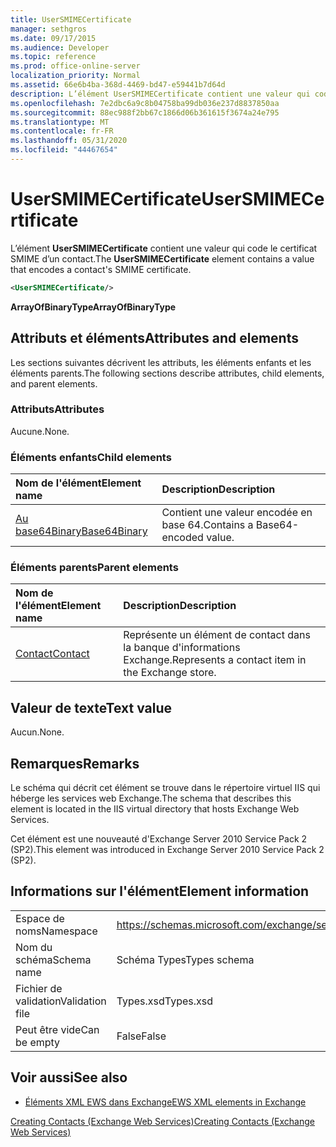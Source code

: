 ```yaml
---
title: UserSMIMECertificate
manager: sethgros
ms.date: 09/17/2015
ms.audience: Developer
ms.topic: reference
ms.prod: office-online-server
localization_priority: Normal
ms.assetid: 66e6b4ba-368d-4469-bd47-e59441b7d64d
description: L’élément UserSMIMECertificate contient une valeur qui code le certificat SMIME d’un contact.
ms.openlocfilehash: 7e2dbc6a9c8b04758ba99db036e237d8837850aa
ms.sourcegitcommit: 88ec988f2bb67c1866d06b361615f3674a24e795
ms.translationtype: MT
ms.contentlocale: fr-FR
ms.lasthandoff: 05/31/2020
ms.locfileid: "44467654"
---
```

# <a name="usersmimecertificate"></a><span data-ttu-id="5dc40-103">UserSMIMECertificate</span><span class="sxs-lookup"><span data-stu-id="5dc40-103">UserSMIMECertificate</span></span>

<span data-ttu-id="5dc40-104">L’élément **UserSMIMECertificate** contient une valeur qui code le certificat SMIME d’un contact.</span><span class="sxs-lookup"><span data-stu-id="5dc40-104">The **UserSMIMECertificate** element contains a value that encodes a contact's SMIME certificate.</span></span> 
  
```XML
<UserSMIMECertificate/>
```

 <span data-ttu-id="5dc40-105">**ArrayOfBinaryType**</span><span class="sxs-lookup"><span data-stu-id="5dc40-105">**ArrayOfBinaryType**</span></span>
## <a name="attributes-and-elements"></a><span data-ttu-id="5dc40-106">Attributs et éléments</span><span class="sxs-lookup"><span data-stu-id="5dc40-106">Attributes and elements</span></span>

<span data-ttu-id="5dc40-107">Les sections suivantes décrivent les attributs, les éléments enfants et les éléments parents.</span><span class="sxs-lookup"><span data-stu-id="5dc40-107">The following sections describe attributes, child elements, and parent elements.</span></span>
  
### <a name="attributes"></a><span data-ttu-id="5dc40-108">Attributs</span><span class="sxs-lookup"><span data-stu-id="5dc40-108">Attributes</span></span>

<span data-ttu-id="5dc40-109">Aucune.</span><span class="sxs-lookup"><span data-stu-id="5dc40-109">None.</span></span>
  
### <a name="child-elements"></a><span data-ttu-id="5dc40-110">Éléments enfants</span><span class="sxs-lookup"><span data-stu-id="5dc40-110">Child elements</span></span>

|<span data-ttu-id="5dc40-111">**Nom de l'élément**</span><span class="sxs-lookup"><span data-stu-id="5dc40-111">**Element name**</span></span>|<span data-ttu-id="5dc40-112">**Description**</span><span class="sxs-lookup"><span data-stu-id="5dc40-112">**Description**</span></span>|
|:-----|:-----|
|[<span data-ttu-id="5dc40-113">Au base64Binary</span><span class="sxs-lookup"><span data-stu-id="5dc40-113">Base64Binary</span></span>](base64binary.md) <br/> |<span data-ttu-id="5dc40-114">Contient une valeur encodée en base 64.</span><span class="sxs-lookup"><span data-stu-id="5dc40-114">Contains a Base64-encoded value.</span></span>  <br/> |
   
### <a name="parent-elements"></a><span data-ttu-id="5dc40-115">Éléments parents</span><span class="sxs-lookup"><span data-stu-id="5dc40-115">Parent elements</span></span>

|<span data-ttu-id="5dc40-116">**Nom de l'élément**</span><span class="sxs-lookup"><span data-stu-id="5dc40-116">**Element name**</span></span>|<span data-ttu-id="5dc40-117">**Description**</span><span class="sxs-lookup"><span data-stu-id="5dc40-117">**Description**</span></span>|
|:-----|:-----|
|[<span data-ttu-id="5dc40-118">Contact</span><span class="sxs-lookup"><span data-stu-id="5dc40-118">Contact</span></span>](contact.md) <br/> |<span data-ttu-id="5dc40-119">Représente un élément de contact dans la banque d'informations Exchange.</span><span class="sxs-lookup"><span data-stu-id="5dc40-119">Represents a contact item in the Exchange store.</span></span>  <br/> |
   
## <a name="text-value"></a><span data-ttu-id="5dc40-120">Valeur de texte</span><span class="sxs-lookup"><span data-stu-id="5dc40-120">Text value</span></span>

<span data-ttu-id="5dc40-121">Aucun.</span><span class="sxs-lookup"><span data-stu-id="5dc40-121">None.</span></span>
  
## <a name="remarks"></a><span data-ttu-id="5dc40-122">Remarques</span><span class="sxs-lookup"><span data-stu-id="5dc40-122">Remarks</span></span>

<span data-ttu-id="5dc40-123">Le schéma qui décrit cet élément se trouve dans le répertoire virtuel IIS qui héberge les services web Exchange.</span><span class="sxs-lookup"><span data-stu-id="5dc40-123">The schema that describes this element is located in the IIS virtual directory that hosts Exchange Web Services.</span></span>
  
<span data-ttu-id="5dc40-124">Cet élément est une nouveauté d'Exchange Server 2010 Service Pack 2 (SP2).</span><span class="sxs-lookup"><span data-stu-id="5dc40-124">This element was introduced in Exchange Server 2010 Service Pack 2 (SP2).</span></span>
  
## <a name="element-information"></a><span data-ttu-id="5dc40-125">Informations sur l'élément</span><span class="sxs-lookup"><span data-stu-id="5dc40-125">Element information</span></span>

|||
|:-----|:-----|
|<span data-ttu-id="5dc40-126">Espace de noms</span><span class="sxs-lookup"><span data-stu-id="5dc40-126">Namespace</span></span>  <br/> |https://schemas.microsoft.com/exchange/services/2006/types  <br/> |
|<span data-ttu-id="5dc40-127">Nom du schéma</span><span class="sxs-lookup"><span data-stu-id="5dc40-127">Schema name</span></span>  <br/> |<span data-ttu-id="5dc40-128">Schéma Types</span><span class="sxs-lookup"><span data-stu-id="5dc40-128">Types schema</span></span>  <br/> |
|<span data-ttu-id="5dc40-129">Fichier de validation</span><span class="sxs-lookup"><span data-stu-id="5dc40-129">Validation file</span></span>  <br/> |<span data-ttu-id="5dc40-130">Types.xsd</span><span class="sxs-lookup"><span data-stu-id="5dc40-130">Types.xsd</span></span>  <br/> |
|<span data-ttu-id="5dc40-131">Peut être vide</span><span class="sxs-lookup"><span data-stu-id="5dc40-131">Can be empty</span></span>  <br/> |<span data-ttu-id="5dc40-132">False</span><span class="sxs-lookup"><span data-stu-id="5dc40-132">False</span></span>  <br/> |
   
## <a name="see-also"></a><span data-ttu-id="5dc40-133">Voir aussi</span><span class="sxs-lookup"><span data-stu-id="5dc40-133">See also</span></span>



- [<span data-ttu-id="5dc40-134">Éléments XML EWS dans Exchange</span><span class="sxs-lookup"><span data-stu-id="5dc40-134">EWS XML elements in Exchange</span></span>](ews-xml-elements-in-exchange.md)


[<span data-ttu-id="5dc40-135">Creating Contacts (Exchange Web Services)</span><span class="sxs-lookup"><span data-stu-id="5dc40-135">Creating Contacts (Exchange Web Services)</span></span>](https://msdn.microsoft.com/library/4845917e-70d1-481c-bbd7-011ec6571789%28Office.15%29.aspx)

